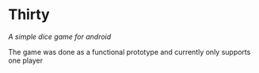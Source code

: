 # Thirty
*A simple dice game for android*

The game was done as a functional prototype and currently only supports one player
